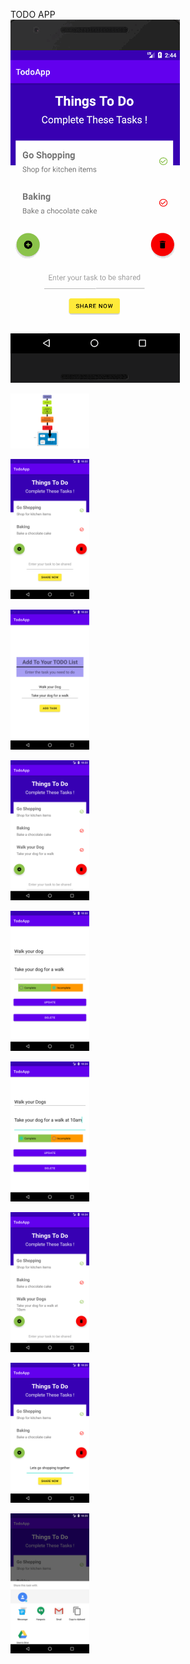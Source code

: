TODO APP  <br>
![GIF of Todo application](/Pictures/TodoApp.gif) <br>

<img src="Pictures/ArchitectureOverview.png" width=25% height=25% alt="Screenshot of the overview architecture of Todo application"> <br>

<img src="Pictures/FirstView.png" width=25% height=25% alt="Screenshot of the first view of Todo application"> <br>

<img src="Pictures/AddNewTask.png" width=25% height=25% alt="Screenshot of adding new task in Todo application" > <br>

<img src="Pictures/TaskAdded.png" width=25% height=25% alt="Screenshot of successfully added new task in Todo application" > <br>

<img src="Pictures/DetailView.png" width=25% height=25% alt="Screenshot of viewing details of a task in Todo application" > <br>

<img src="Pictures/UpdatingTask.png" width=25% height=25% alt="Screenshot of  updating task in Todo application" > <br>

<img src="Pictures/UpdatedTask.png" width=25% height=25% alt="Screenshot of successfully updated task in Todo application" > <br>

<img src="Pictures/ShareTask.png" width=25% height=25% alt="Screenshot of sharing task in Todo application" > <br>

<img src="Pictures/ClickingShareNow.png" width=25% height=25% alt="Screenshot of options to share task in Todo application" > <br>

